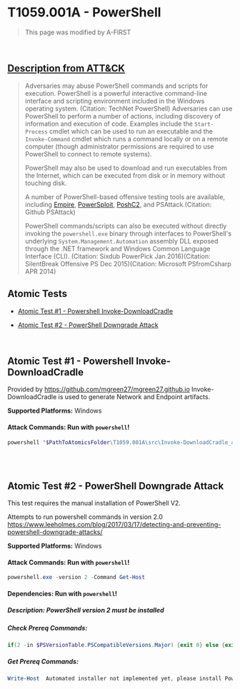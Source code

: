 # T1059.001A - PowerShell
<blockquote>
This page was modified by A-FIRST
</blockquote>
<br/>

## [Description from ATT&CK](https://attack.mitre.org/techniques/T1059/001)

<blockquote>Adversaries may abuse PowerShell commands and scripts for execution. PowerShell is a powerful interactive command-line interface and scripting environment included in the Windows operating system. (Citation: TechNet PowerShell) Adversaries can use PowerShell to perform a number of actions, including discovery of information and execution of code. Examples include the <code>Start-Process</code> cmdlet which can be used to run an executable and the <code>Invoke-Command</code> cmdlet which runs a command locally or on a remote computer (though administrator permissions are required to use PowerShell to connect to remote systems).

PowerShell may also be used to download and run executables from the Internet, which can be executed from disk or in memory without touching disk.

A number of PowerShell-based offensive testing tools are available, including [Empire](https://attack.mitre.org/software/S0363),  [PowerSploit](https://attack.mitre.org/software/S0194), [PoshC2](https://attack.mitre.org/software/S0378), and PSAttack.(Citation: Github PSAttack)

PowerShell commands/scripts can also be executed without directly invoking the <code>powershell.exe</code> binary through interfaces to PowerShell's underlying <code>System.Management.Automation</code> assembly DLL exposed through the .NET framework and Windows Common Language Interface (CLI). (Citation: Sixdub PowerPick Jan 2016)(Citation: SilentBreak Offensive PS Dec 2015)(Citation: Microsoft PSfromCsharp APR 2014)</blockquote>

## Atomic Tests



- [Atomic Test #1 - Powershell Invoke-DownloadCradle](#atomic-test-1---powershell-invoke-downloadcradle)



- [Atomic Test #2 - PowerShell Downgrade Attack](#atomic-test-2---powershell-downgrade-attack)


<br/>


## Atomic Test #1 - Powershell Invoke-DownloadCradle
Provided by https://github.com/mgreen27/mgreen27.github.io
Invoke-DownloadCradle is used to generate Network and Endpoint artifacts.

**Supported Platforms:** Windows

#### Attack Commands: Run with `powershell`! 

```powershell
powershell "$PathToAtomicsFolder\T1059.001A\src\Invoke-DownloadCradle_afirst.ps1"
```


<br/>
<br/>

## Atomic Test #2 - PowerShell Downgrade Attack
This test requires the manual installation of PowerShell V2.

Attempts to run powershell commands in version 2.0 https://www.leeholmes.com/blog/2017/03/17/detecting-and-preventing-powershell-downgrade-attacks/

**Supported Platforms:** Windows





#### Attack Commands: Run with `powershell`! 


```powershell
powershell.exe -version 2 -Command Get-Host
```

#### Dependencies:  Run with `powershell`!
##### Description: PowerShell version 2 must be installed
##### Check Prereq Commands:
```powershell
if(2 -in $PSVersionTable.PSCompatibleVersions.Major) {exit 0} else {exit 1} 
```
##### Get Prereq Commands:
```powershell
Write-Host  Automated installer not implemented yet, please install PowerShell v2 manually(https://www.microsoft.com/ko-kr/download/details.aspx?id=6041)
```


<br/>
